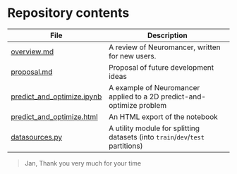 # Repository contents

| File                                                       | Description                                                                     |
| ---------------------------------------------------------- | ------------------------------------------------------------------------------- |
| [overview.md](./overview.md)                               | A review of Neuromancer, written for new users.                                 |
| [proposal.md](./proposal.md)                               | Proposal of future development ideas                                            |
| [predict_and_optimize.ipynb](./predict_and_optimize.ipynb) | A example of Neuromancer applied to a 2D predict-and-optimize problem           |
| [predict_and_optimize.html](./predict_and_optimize.html)   | An HTML export of the notebook                                                  |
| [datasources.py](./datasources.py)                         | A utility module for splitting datasets (into `train`/`dev`/`test`  partitions) |

>
> Jan, 
> Thank you very much for your time
> 
